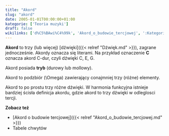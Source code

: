 ```yaml
---
title: "Akord"
slug: "akord"
date: 2005-01-01T00:00:00+01:00
kategorie: ['Teoria muzyki']
draft: false
wikilinks: ['d%C5%BAwi%C4%99k', 'Akord_o_budowie_tercjowej', ':Kategoria:Tabele_chwyt%C3%B3w']
---
```

**Akord** to trzy (lub więcej) [dźwięki]({{< relref "Dźwięk.md" >}}), zagrane
jednocześnie. Akordy oznacza się literami. Na przykład oznaczenie **C**
oznacza akord C-dur, czyli dźwięki C, E, G.

Akord posiada **tryb** (durowy lub mollowy).

Akord to podzbiór \(\Omega\) zawierający conajmniej trzy (różne)
elementy.

Akord to po prostu trzy różne dźwięki. W harmonia funkcyjna istnieje
bardziej ścisła definicja akordu, gdzie akord to trzy dźwięki w
odleglosci tercji.

**Zobacz też**

  - [Akord o budowie tercjowej]({{< relref "Akord_o_budowie_tercjowej.md" >}})
  - Tabele chwytów<!-- link nie odnosił się do niczego -->

